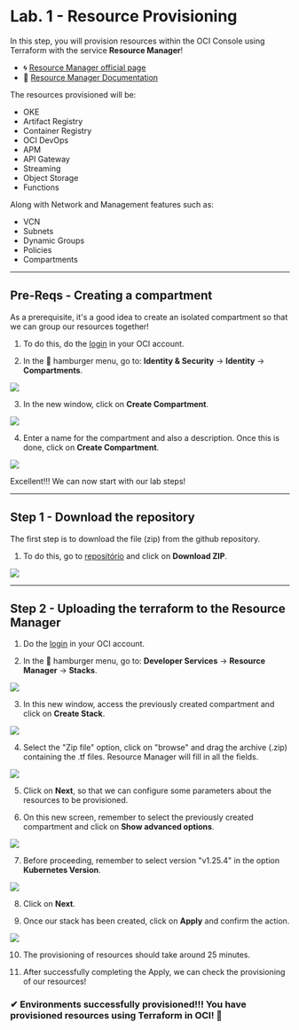 # Lab. 1 - Resource Provisioning  

In this step, you will provision resources within the OCI Console using Terraform with the service **Resource Manager**!

- 🌀 [Resource Manager official page](https://www.oracle.com/devops/resource-manager/)
- 🧾 [Resource Manager Documentation](https://docs.oracle.com/en-us/iaas/Content/ResourceManager/home.htm)

The resources provisioned will be:

- OKE
- Artifact Registry
- Container Registry
- OCI DevOps
- APM
- API Gateway
- Streaming
- Object Storage
- Functions

Along with Network and Management features such as:

- VCN
- Subnets
- Dynamic Groups
- Policies
- Compartments

- - -

## Pre-Reqs - Creating a compartment
As a prerequisite, it's a good idea to create an isolated compartment so that we can group our resources together!

1. To do this, do the [login](https://www.oracle.com/cloud/sign-in.html) in your OCI account.

2. In the 🍔 hamburger menu, go to: **Identity & Security** → **Identity** → **Compartments**.

![](./images/IMG00_1.PNG)

3. In the new window, click on **Create Compartment**.

![](./images/IMG00_2.PNG)

4. Enter a name for the compartment and also a description. Once this is done, click on **Create Compartment**.

![](./images/IMG00_3.PNG)

Excellent!!! We can now start with our lab steps!

- - -

## Step 1 - Download the repository

The first step is to download the file (zip) from the github repository.

 1. To do this, go to [repositório](https://github.com/CeInnovationTeam/terraform-dev-ft) and click on **Download ZIP**.
  
![](./images/IMG01.PNG)

- - -

## Step 2 - Uploading the terraform to the Resource Manager

1. Do the [login](https://www.oracle.com/cloud/sign-in.html) in your OCI account.

2. In the 🍔 hamburger menu, go to: **Developer Services** → **Resource Manager** → **Stacks**.

![](./images/IMG04_01.PNG)

3. In this new window, access the previously created compartment and click on **Create Stack**.

![](./images/IMG05.PNG)

4. Select the "Zip file" option, click on "browse" and drag the archive (.zip) containing the .tf files. Resource Manager will fill in all the fields.

![](./images/IMG06.PNG)

5. Click on **Next**, so that we can configure some parameters about the resources to be provisioned.

6. On this new screen, remember to select the previously created compartment and click on **Show advanced options**.

![](./images/IMG02.PNG)

7. Before proceeding, remember to select version "v1.25.4" in the option **Kubernetes Version**.

![](./images/IMG_OKE.png)

8. Click on **Next**.

9. Once our stack has been created, click on **Apply** and confirm the action.

![](./images/IMG07.PNG)

10. The provisioning of resources should take around 25 minutes.

11. After successfully completing the Apply, we can check the provisioning of our resources!

### ✔ Environments successfully provisioned!!! You have provisioned resources using Terraform in OCI! 🚀


